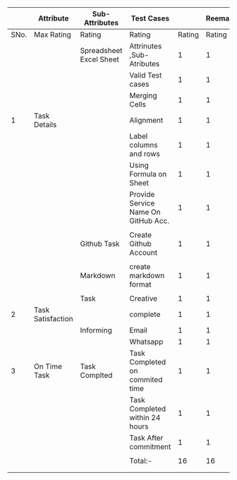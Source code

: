 |      | Attribute         | Sub-Attributes          | Test Cases                          |        | Reema  | Madhu  | Desh\_Dpk | Prachi | Amar   | Aditya | Nishith | Dipu   | Manoj | Parash | Abdul |
| ---- | ----------------- | ----------------------- | ----------------------------------- | ------ | ------ | ------ | --------- | ------ | ------ | ------ | ------- | ------ | ----- | ------ | ----- |
| SNo. | Max Rating        | Rating                  | Rating                              | Rating | Rating | Rating | Rating    | Rating | Rating | Rating | Rating  | Rating |
|      |                   | Spreadsheet Excel Sheet | Attrinutes ,Sub-Atributes           | 1      | 1      | 1      | 1         | 1      | 1      | 1      | 1       | 1      | 1     | 1      | 1     |
|      |                   |                         | Valid Test cases                    | 1      | 1      | 1      | 1         | 1      | 1      | 1      | 1       | 1      | 1     | 0      | 0     |
|      |                   |                         | Merging Cells                       | 1      | 1      | 1      | 1         | 1      | 1      | 1      | 1       | 1      | 1     | 1      | 1     |
| 1    | Task Details      |                         | Alignment                           | 1      | 1      | 1      | 0         | 1      | 1      | 1      | 1       | 1      | 1     | 1      | 1     |
|      |                   |                         | Label columns and rows              | 1      | 1      | 1      | 1         | 1      | 1      | 1      | 1       | 0      | 1     | 0      | 1     |
|      |                   |                         | Using Formula on Sheet              | 1      | 1      | 0      | 1         | 0      | 1      | 1      | 1       | 1      | 1     | 1      | 1     |
|      |                   |                         | Provide Service Name On GitHub Acc. | 1      | 1      | 1      | 1         | 1      | 0      | 1      | 1       | 1      | 1     | 1      | 1     |
|      |                   |                         |                                     |        |        |        |           |        |        |        |         |        |       |        |       |
|      |                   | Github Task             | Create Github Account               | 1      | 1      | 1      | 1         | 1      | 1      | 1      | 1       | 1      | 1     | 1      | 1     |
|      |                   |                         |                                     |        |        |        |           |        |        |        |         |        |       |        |       |
|      |                   | Markdown                | create markdown format              | 1      | 1      | 1      | 1         | 1      | 1      | 1      | 1       | 0      | 1     | 1      | 1     |
|      |                   |                         |                                     |        |        |        |           |        |        |        |         |        |       |        |       |
|      |                   | Task                    | Creative                            | 1      | 1      | 1      | 1         | 0      | 1      | 0      | 0       | 0      | 0     | 1      | 0     |
| 2    | Task Satisfaction |                         | complete                            | 1      | 1      | 1      | 1         | 1      | 1      | 1      | 1       | 1      | 1     | 1      | 1     |
|      |                   | Informing               | Email                               | 1      | 1      | 1      | 1         | 1      | 1      | 1      | 1       | 1      | 1     | 1      | 1     |
|      |                   |                         | Whatsapp                            | 1      | 1      | 1      | 1         | 1      | 1      | 1      | 1       | 1      | 1     | 1      | 1     |
| 3    | On Time Task      | Task Complted           | Task Completed on commited time     | 1      | 1      | 1      | 1         | 1      | 1      | 1      | 1       | 1      | 1     | 1      | 1     |
|      |                   |                         | Task Completed within 24 hours      | 1      | 1      | 1      | 1         | 1      | 1      | 1      | 1       | 1      | 1     | 1      | 1     |
|      |                   |                         | Task After commitment               | 1      | 1      | 1      | 1         | 1      | 1      | 1      | 1       | 1      | 1     | 1      | 1     |
|      |                   |                         |                                     |        |        |        |           |        |        |        |         |        |       |        |       |
|      |                   |                         | Total:-                             | 16     | 16     | 15     | 15        | 14     | 15     | 15     | 15      | 13     | 15    | 14     | 14    |
|      |                   |                         |                                     |        |        |        |           |        |        |        |         |        |       |        |       |
|      |                   |                         |                                     |        |        |        |           |        |        |        |         |        |       |        |
